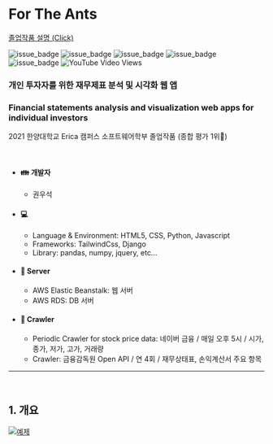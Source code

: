 # For The Ants

[졸업작품 설명 (Click)](https://blog.naver.com/rnjsdntjr26/222387156770)

![issue_badge](https://img.shields.io/badge/python-3.8-blue?style=flat)
![issue_badge](https://img.shields.io/badge/django-3.7.1-blue?style=flat)
![issue_badge](https://img.shields.io/badge/tailwindcss-6.14.11-blue?style=flat)
![issue_badge](https://img.shields.io/badge/pandas-1.2.3-blue?style=flat)
![issue_badge](https://img.shields.io/badge/numpy-1.20.1-blue?style=flat)
![YouTube Video Views](https://img.shields.io/youtube/views/PR4RI2n3VL8?style=social)
### 개인 투자자를 위한 재무제표 분석 및 시각화 웹 앱
### Financial statements analysis and visualization web apps for individual investors

2021 한양대학교 Erica 캠퍼스 소프트웨어학부 졸업작품 (종합 평가 1위🥇)


</br>

* #### :family: 개발자
  * 권우석

* #### :computer:
  * Language & Environment: HTML5, CSS, Python, Javascript
  * Frameworks: TailwindCss, Django
  * Library: pandas, numpy, jquery, etc...

* #### :file_folder: Server
  * AWS Elastic Beanstalk: 웹 서버
  * AWS RDS: DB 서버

* #### :iphone: Crawler
  * Periodic Crawler for stock price data: 네이버 금융 / 매일 오후 5시 / 시가, 종가, 저가, 고가, 거래량 
  * Crawler: 금융감독원 Open API / 연 4회 / 재무상태표, 손익계산서 주요 항목

<hr/>

</br>

## 1. 개요
[![예제](http://img.youtube.com/vi/PR4RI2n3VL8/1.jpg)](https://youtu.be/PR4RI2n3VL8?t=0s) 
